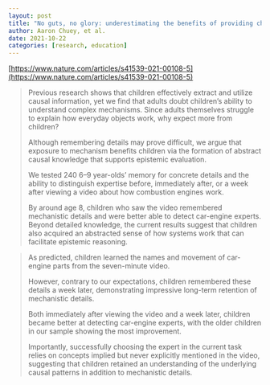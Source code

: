 ```yaml
---
layout: post
title: "No guts, no glory: underestimating the benefits of providing children with mechanistic details"
author: Aaron Chuey, et al. 
date: 2021-10-22
categories: [research, education]
---
```


[https://www.nature.com/articles/s41539-021-00108-5](https://www.nature.com/articles/s41539-021-00108-5)

> Previous research shows that children effectively extract and utilize causal information, yet we find that adults doubt children’s ability to understand complex mechanisms. Since adults themselves struggle to explain how everyday objects work, why expect more from children? 
>
> Although remembering details may prove difficult, we argue that exposure to mechanism benefits children via the formation of abstract causal knowledge that supports epistemic evaluation. 
>
> We tested 240 6–9 year-olds’ memory for concrete details and the ability to distinguish expertise before, immediately after, or a week after viewing a video about how combustion engines work. 
>
> By around age 8, children who saw the video remembered mechanistic details and were better able to detect car-engine experts. Beyond detailed knowledge, the current results suggest that children also acquired an abstracted sense of how systems work that can facilitate epistemic reasoning.

> As predicted, children learned the names and movement of car-engine parts from the seven-minute video. 
>
> However, contrary to our expectations, children remembered these details a week later, demonstrating impressive long-term retention of mechanistic details. 
>
> Both immediately after viewing the video and a week later, children became better at detecting car-engine experts, with the older children in our sample showing the most improvement. 
>
> Importantly, successfully choosing the expert in the current task relies on concepts implied but never explicitly mentioned in the video, suggesting that children retained an understanding of the underlying causal patterns in addition to mechanistic details. 
